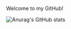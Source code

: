 Welcome to my GitHub!

![Anurag's GitHub stats](https://github-readme-stats.vercel.app/api?username=aDarkMaker&show_icons=true&theme=radical)
